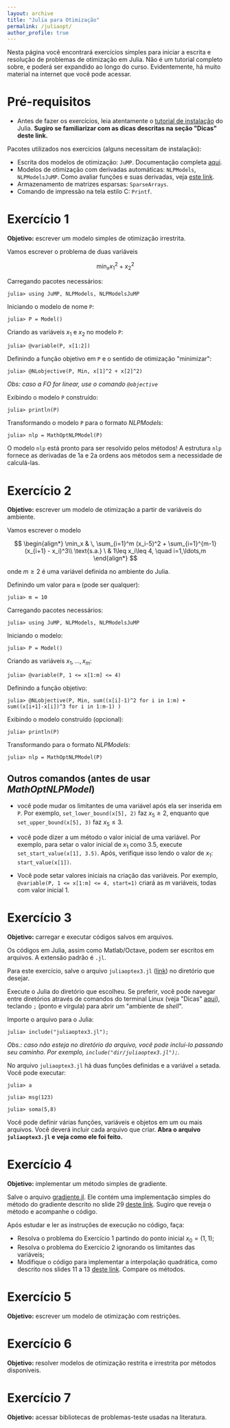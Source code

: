 ```yaml
---
layout: archive
title: "Julia para Otimização"
permalink: /juliaopt/
author_profile: true
---
```


Nesta página você encontrará exercícios simples para iniciar a escrita e resolução de problemas de otimização em Julia. Não é um tutorial completo sobre, e poderá ser expandido ao longo do curso. Evidentemente, há muito material na internet que você pode acessar.


# Pré-requisitos

- Antes de fazer os exercícios, leia atentamente o [tutorial de instalação](/julia/) do Julia. **Sugiro se familiarizar com as dicas descritas na seção "Dicas" deste link.**

Pacotes utilizados nos exercícios (alguns necessitam de instalação):
- Escrita dos modelos de otimização: `JuMP`. Documentação completa [aqui](https://jump.dev/JuMP.jl/stable/).
- Modelos de otimização com derivadas automáticas: `NLPModels`, `NLPModelsJuMP`. Como avaliar funções e suas derivadas, veja [este link](https://github.com/JuliaSmoothOptimizers/NLPModels.jl).
- Armazenamento de matrizes esparsas: `SparseArrays`.
- Comando de impressão na tela estilo C: `Printf`.


# Exercício 1

**Objetivo:** escrever um modelo simples de otimização irrestrita.

Vamos escrever o problema de duas variáveis

$$
\min_x x_1^2 + x_2^2
$$

Carregando pacotes necessários:
~~~
julia> using JuMP, NLPModels, NLPModelsJuMP
~~~

Iniciando o modelo de nome `P`:
~~~
julia> P = Model()
~~~

Criando as variáveis $x_1$ e $x_2$ no modelo `P`:
~~~
julia> @variable(P, x[1:2])
~~~

Definindo a função objetivo em `P` e o sentido de otimização "minimizar":
~~~
julia> @NLobjective(P, Min, x[1]^2 + x[2]^2)
~~~
*Obs: caso a FO for linear, use o comando `@objective`*

Exibindo o modelo `P` construído:
~~~
julia> println(P)
~~~

Transformando o modelo `P` para o formato *NLPModels*:
~~~
julia> nlp = MathOptNLPModel(P)
~~~

O modelo `nlp` está pronto para ser resolvido pelos métodos! A estrutura `nlp` fornece as derivadas de 1a e 2a ordens aos métodos sem a necessidade de calculá-las.


# Exercício 2

**Objetivo:** escrever um modelo de otimização a partir de variáveis do ambiente.

Vamos escrever o modelo

$$
\begin{align*}
\min_x & \, \sum_{i=1}^m (x_i-5)^2 + \sum_{i=1}^{m-1} (x_{i+1} - x_i)^3\\
\text{s.a.} \ & 1\leq x_i\leq 4, \quad i=1,\ldots,m
\end{align*}
$$

onde $m\geq 2$ é uma variável definida no ambiente do Julia. <!--Vamos fixar ainda o ponto inicial $x^0=(1,\ldots,1)$.-->

Definindo um valor para `m` (pode ser qualquer):
~~~
julia> m = 10
~~~

Carregando pacotes necessários:
~~~
julia> using JuMP, NLPModels, NLPModelsJuMP
~~~

Iniciando o modelo:
~~~
julia> P = Model()
~~~

Criando as variáveis $x_1,\ldots,x_m$:
~~~
julia> @variable(P, 1 <= x[1:m] <= 4)
~~~

Definindo a função objetivo:
~~~
julia> @NLobjective(P, Min, sum((x[i]-1)^2 for i in 1:m) + sum((x[i+1]-x[i])^3 for i in 1:m-1) )
~~~

Exibindo o modelo construído (opcional):
~~~
julia> println(P)
~~~

Transformando para o formato *NLPModels*:
~~~
julia> nlp = MathOptNLPModel(P)
~~~

## Outros comandos (antes de usar *MathOptNLPModel*)

- você pode mudar os limitantes de uma variável após ela ser inserida em `P`. Por exemplo, `set_lower_bound(x[5], 2)` faz $x_{5}\geq 2$, enquanto que `set_upper_bound(x[5], 3)` faz $x_5\leq 3$.

- você pode dizer a um método o valor inicial de uma variável. Por exemplo, para setar o valor inicial de $x_1$ como $3.5$, execute `set_start_value(x[1], 3.5)`. Após, verifique isso lendo o valor de $x_1$: `start_value(x[1])`.

- Você pode setar valores iniciais na criação das variáveis. Por exemplo, `@variable(P, 1 <= x[1:m] <= 4, start=1)` criará as $m$ variáveis, todas com valor inicial $1$.



# Exercício 3

**Objetivo:** carregar e executar códigos salvos em arquivos.

Os códigos em Julia, assim como Matlab/Octave, podem ser escritos em arquivos. A extensão padrão é `.jl`.

Para este exercício, salve o arquivo `juliaoptex3.jl` ([link](/files/julia/juliaoptex3.jl)) no diretório que desejar.

Execute o Julia do diretório que escolheu. Se preferir, você pode navegar entre diretórios através de comandos do terminal Linux (veja "Dicas" [aqui](/julia/)), teclando `;` (ponto e vírgula) para abrir um "ambiente de *shell*".

Importe o arquivo para o Julia:
~~~
julia> include("juliaoptex3.jl");
~~~
*Obs.: caso não esteja no diretório do arquivo, você pode incluí-lo passando seu caminho. Por exemplo, `include("dir/juliaoptex3.jl");`.*

No arquivo `juliaoptex3.jl` há duas funções definidas e a variável `a` setada. Você pode executar:
~~~
julia> a
~~~
~~~
julia> msg(123)
~~~
~~~
julia> soma(5,8)
~~~

Você pode definir várias funções, variáveis e objetos em um ou mais arquivos. Você deverá incluir cada arquivo que criar. **Abra o arquivo `juliaoptex3.jl` e veja como ele foi feito.**



# Exercício 4

**Objetivo:** implementar um método simples de gradiente.

Salve o arquivo [gradiente.jl](/files/julia/gradiente.jl). Ele contém uma implementação simples do método do gradiente descrito no slide 29 [deste link](/otim1/4.1.Metodos_descida_gerais.pdf). Sugiro que reveja o método e acompanhe o código.

Após estudar e ler as instruções de execução no código, faça:
- Resolva o problema do Exercício 1 partindo do ponto inicial $x_0=(1,1)$;
- Resolva o problema do Exercício 2 ignorando os limitantes das variáveis;
- Modifique o código para implementar a interpolação quadrática, como descrito nos slides 11 a 13 [deste link](/otim1/4.1.Metodos_descida_gerais.pdf). Compare os métodos.


# Exercício 5

**Objetivo:** escrever um modelo de otimização com restrições.


# Exercício 6

**Objetivo:** resolver modelos de otimização restrita e irrestrita por métodos disponíveis.


# Exercício 7

**Objetivo:** acessar bibliotecas de problemas-teste usadas na literatura.

